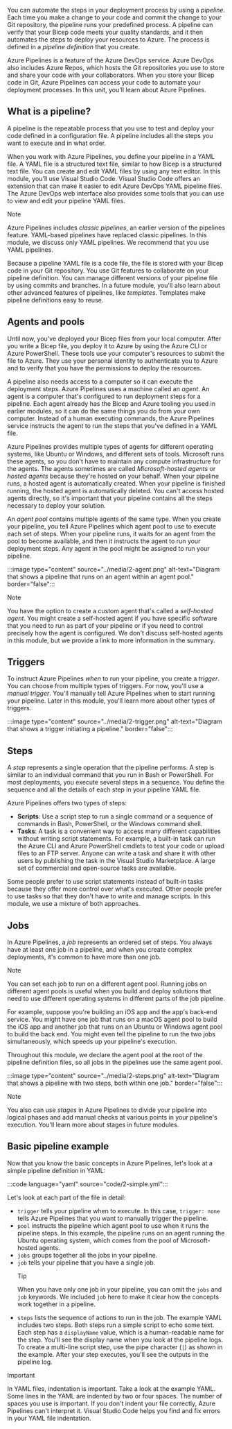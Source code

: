 You can automate the steps in your deployment process by using a _pipeline_. Each time you make a change to your code and commit the change to your Git repository, the pipeline runs your predefined process. A pipeline can verify that your Bicep code meets your quality standards, and it then automates the steps to deploy your resources to Azure. The process is defined in a _pipeline definition_ that you create.

Azure Pipelines is a feature of the Azure DevOps service. Azure DevOps also includes Azure Repos, which hosts the Git repositories you use to store and share your code with your collaborators. When you store your Bicep code in Git, Azure Pipelines can access your code to automate your deployment processes. In this unit, you'll learn about Azure Pipelines.

## What is a pipeline?

A pipeline is the repeatable process that you use to test and deploy your code defined in a configuration file. A pipeline includes all the steps you want to execute and in what order.

When you work with Azure Pipelines, you define your pipeline in a YAML file. A YAML file is a structured text file, similar to how Bicep is a structured text file. You can create and edit YAML files by using any text editor. In this module, you'll use Visual Studio Code. Visual Studio Code offers an extension that can make it easier to edit Azure DevOps YAML pipeline files. The Azure DevOps web interface also provides some tools that you can use to view and edit your pipeline YAML files.

> [!NOTE]
> Azure Pipelines includes _classic pipelines_, an earlier version of the pipelines feature. YAML-based pipelines have replaced classic pipelines. In this module, we discuss only YAML pipelines. We recommend that you use YAML pipelines.

Because a pipeline YAML file is a code file, the file is stored with your Bicep code in your Git repository. You use Git features to collaborate on your pipeline definition. You can manage different versions of your pipeline file by using commits and branches. In a future module, you'll also learn about other advanced features of pipelines, like _templates_. Templates make pipeline definitions easy to reuse.

## Agents and pools

Until now, you've deployed your Bicep files from your local computer. After you write a Bicep file, you deploy it to Azure by using the Azure CLI or Azure PowerShell. These tools use your computer's resources to submit the file to Azure. They use your personal identity to authenticate you to Azure and to verify that you have the permissions to deploy the resources.

A pipeline also needs access to a computer so it can execute the deployment steps. Azure Pipelines uses a machine called an _agent_. An agent is a computer that's configured to run deployment steps for a pipeline. Each agent already has the Bicep and Azure tooling you used in earlier modules, so it can do the same things you do from your own computer. Instead of a human executing commands, the Azure Pipelines service instructs the agent to run the steps that you've defined in a YAML file.

Azure Pipelines provides multiple types of agents for different operating systems, like Ubuntu or Windows, and different sets of tools. Microsoft runs these agents, so you don't have to maintain any compute infrastructure for the agents. The agents sometimes are called _Microsoft-hosted agents_ or _hosted agents_ because they're hosted on your behalf. When your pipeline runs, a hosted agent is automatically created. When your pipeline is finished running, the hosted agent is automatically deleted. You can't access hosted agents directly, so it's important that your pipeline contains all the steps necessary to deploy your solution.

An _agent pool_ contains multiple agents of the same type. When you create your pipeline, you tell Azure Pipelines which agent pool to use to execute each set of steps. When your pipeline runs, it waits for an agent from the pool to become available, and then it instructs the agent to run your deployment steps. Any agent in the pool might be assigned to run your pipeline.

:::image type="content" source="../media/2-agent.png" alt-text="Diagram that shows a pipeline that runs on an agent within an agent pool." border="false":::

> [!NOTE]
> You have the option to create a custom agent that's called a _self-hosted agent_. You might create a self-hosted agent if you have specific software that you need to run as part of your pipeline or if you need to control precisely how the agent is configured. We don't discuss self-hosted agents in this module, but we provide a link to more information in the summary.

## Triggers

To instruct Azure Pipelines _when_ to run your pipeline, you create a _trigger_. You can choose from multiple types of triggers. For now, you'll use a _manual trigger_. You'll manually tell Azure Pipelines when to start running your pipeline. Later in this module, you'll learn more about other types of triggers.

:::image type="content" source="../media/2-trigger.png" alt-text="Diagram that shows a trigger initiating a pipeline." border="false":::

## Steps

A _step_ represents a single operation that the pipeline performs. A step is similar to an individual command that you run in Bash or PowerShell. For most deployments, you execute several steps in a sequence. You define the sequence and all the details of each step in your pipeline YAML file.

Azure Pipelines offers two types of steps:

* **Scripts**: Use a script step to run a single command or a sequence of commands in Bash, PowerShell, or the Windows command shell.
* **Tasks**: A task is a convenient way to access many different capabilities without writing script statements. For example, a built-in task can run the Azure CLI and Azure PowerShell cmdlets to test your code or upload files to an FTP server. Anyone can write a task and share it with other users by publishing the task in the Visual Studio Marketplace. A large set of commercial and open-source tasks are available.

Some people prefer to use script statements instead of built-in tasks because they offer more control over what's executed. Other people prefer to use tasks so that they don't have to write and manage scripts. In this module, we use a mixture of both approaches.

## Jobs

In Azure Pipelines, a _job_ represents an ordered set of steps. You always have at least one job in a pipeline, and when you create complex deployments, it's common to have more than one job.

> [!NOTE]
> You can set each job to run on a different agent pool. Running jobs on different agent pools is useful when you build and deploy solutions that need to use different operating systems in different parts of the job pipeline.
>
> For example, suppose you're building an iOS app and the app's back-end service. You might have one job that runs on a macOS agent pool to build the iOS app and another job that runs on an Ubuntu or Windows agent pool to build the back end. You might even tell the pipeline to run the two jobs simultaneously, which speeds up your pipeline's execution.
>
> Throughout this module, we declare the agent pool at the root of the pipeline definition files, so all jobs in the pipelines use the same agent pool.

:::image type="content" source="../media/2-steps.png" alt-text="Diagram that shows a pipeline with two steps, both within one job." border="false":::

> [!NOTE]
> You also can use _stages_ in Azure Pipelines to divide your pipeline into logical phases and add manual checks at various points in your pipeline's execution. You'll learn more about stages in future modules.

## Basic pipeline example

Now that you know the basic concepts in Azure Pipelines, let's look at a simple pipeline definition in YAML:

:::code language="yaml" source="code/2-simple.yml":::

Let's look at each part of the file in detail:

* `trigger` tells your pipeline when to execute. In this case, `trigger: none` tells Azure Pipelines that you want to manually trigger the pipeline.
* `pool` instructs the pipeline which agent pool to use when it runs the pipeline steps. In this example, the pipeline runs on an agent running the Ubuntu operating system, which comes from the pool of Microsoft-hosted agents.
* `jobs` groups together all the jobs in your pipeline.
* `job` tells your pipeline that you have a single job.
  > [!TIP]
  > When you have only one job in your pipeline, you can omit the `jobs` and `job` keywords. We included `job` here to make it clear how the concepts work together in a pipeline.
* `steps` lists the sequence of actions to run in the job. The example YAML includes two steps. Both steps run a simple script to echo some text. Each step has a `displayName` value, which is a human-readable name for the step. You'll see the display name when you look at the pipeline logs. To create a multi-line script step, use the pipe character (`|`) as shown in the example. After your step executes, you'll see the outputs in the pipeline log.

> [!IMPORTANT]
> In YAML files, indentation is important. Take a look at the example YAML. Some lines in the YAML are indented by two or four spaces. The number of spaces you use is important. If you don't indent your file correctly, Azure Pipelines can't interpret it. Visual Studio Code helps you find and fix errors in your YAML file indentation.
